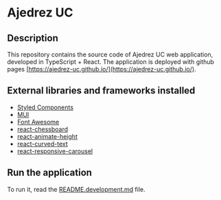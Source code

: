 # Ajedrez UC
## Description
This repository contains the source code of Ajedrez UC web application, developed in TypeScript + React. The application is deployed with github pages [https://ajedrez-uc.github.io/](https://ajedrez-uc.github.io/).

## External libraries and frameworks installed
- [Styled Components](https://styled-components.com/)
- [MUI](https://mui.com/)
- [Font Awesome](https://fontawesome.com/)
- [react-chessboard](https://www.npmjs.com/package/react-chessboard)
- [react-animate-height](https://www.npmjs.com/package/react-animate-height)
- [react-curved-text](https://www.npmjs.com/package/react-curved-text)
- [react-responsive-carousel](https://www.npmjs.com/package/react-responsive-carousel)

## Run the application
To run it, read the [README.development.md](README.development.md) file.